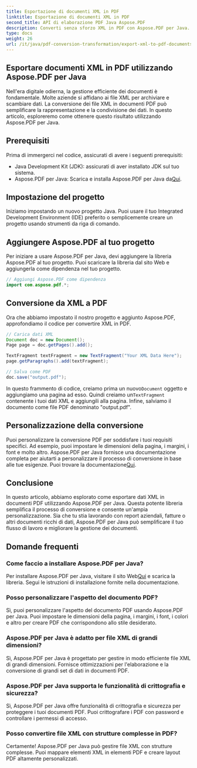 ```yaml
---
title: Esportazione di documenti XML in PDF
linktitle: Esportazione di documenti XML in PDF
second_title: API di elaborazione PDF Java Aspose.PDF
description: Converti senza sforzo XML in PDF con Aspose.PDF per Java. Semplifica la rappresentazione e la condivisione dei dati. Scopri come in questa guida completa.
type: docs
weight: 26
url: /it/java/pdf-conversion-transformation/export-xml-to-pdf-documents/
---
```


## Esportare documenti XML in PDF utilizzando Aspose.PDF per Java

Nell'era digitale odierna, la gestione efficiente dei documenti è fondamentale. Molte aziende si affidano ai file XML per archiviare e scambiare dati. La conversione dei file XML in documenti PDF può semplificare la rappresentazione e la condivisione dei dati. In questo articolo, esploreremo come ottenere questo risultato utilizzando Aspose.PDF per Java.

## Prerequisiti

Prima di immergerci nel codice, assicurati di avere i seguenti prerequisiti:

- Java Development Kit (JDK): assicurati di aver installato JDK sul tuo sistema.
-  Aspose.PDF per Java: Scarica e installa Aspose.PDF per Java da[Qui](https://releases.aspose.com/pdf/java/).

## Impostazione del progetto

Iniziamo impostando un nuovo progetto Java. Puoi usare il tuo Integrated Development Environment (IDE) preferito o semplicemente creare un progetto usando strumenti da riga di comando. 

## Aggiungere Aspose.PDF al tuo progetto

Per iniziare a usare Aspose.PDF per Java, devi aggiungere la libreria Aspose.PDF al tuo progetto. Puoi scaricare la libreria dal sito Web e aggiungerla come dipendenza nel tuo progetto.

```java
// Aggiungi Aspose.PDF come dipendenza
import com.aspose.pdf.*;
```

## Conversione da XML a PDF

Ora che abbiamo impostato il nostro progetto e aggiunto Aspose.PDF, approfondiamo il codice per convertire XML in PDF.

```java
// Carica dati XML
Document doc = new Document();
Page page = doc.getPages().add();

TextFragment textFragment = new TextFragment("Your XML Data Here");
page.getParagraphs().add(textFragment);

// Salva come PDF
doc.save("output.pdf");
```

 In questo frammento di codice, creiamo prima un nuovo`Document` oggetto e aggiungiamo una pagina ad esso. Quindi creiamo un`TextFragment` contenente i tuoi dati XML e aggiungili alla pagina. Infine, salviamo il documento come file PDF denominato "output.pdf".

## Personalizzazione della conversione

 Puoi personalizzare la conversione PDF per soddisfare i tuoi requisiti specifici. Ad esempio, puoi impostare le dimensioni della pagina, i margini, i font e molto altro. Aspose.PDF per Java fornisce una documentazione completa per aiutarti a personalizzare il processo di conversione in base alle tue esigenze. Puoi trovare la documentazione[Qui](https://reference.aspose.com/pdf/java/).

## Conclusione

In questo articolo, abbiamo esplorato come esportare dati XML in documenti PDF utilizzando Aspose.PDF per Java. Questa potente libreria semplifica il processo di conversione e consente un'ampia personalizzazione. Sia che tu stia lavorando con report aziendali, fatture o altri documenti ricchi di dati, Aspose.PDF per Java può semplificare il tuo flusso di lavoro e migliorare la gestione dei documenti.

## Domande frequenti

### Come faccio a installare Aspose.PDF per Java?

 Per installare Aspose.PDF per Java, visitare il sito Web[Qui](https://releases.aspose.com/pdf/java/) e scarica la libreria. Segui le istruzioni di installazione fornite nella documentazione.

### Posso personalizzare l'aspetto del documento PDF?

Sì, puoi personalizzare l'aspetto del documento PDF usando Aspose.PDF per Java. Puoi impostare le dimensioni della pagina, i margini, i font, i colori e altro per creare PDF che corrispondono allo stile desiderato.

### Aspose.PDF per Java è adatto per file XML di grandi dimensioni?

Sì, Aspose.PDF per Java è progettato per gestire in modo efficiente file XML di grandi dimensioni. Fornisce ottimizzazioni per l'elaborazione e la conversione di grandi set di dati in documenti PDF.

### Aspose.PDF per Java supporta le funzionalità di crittografia e sicurezza?

Sì, Aspose.PDF per Java offre funzionalità di crittografia e sicurezza per proteggere i tuoi documenti PDF. Puoi crittografare i PDF con password e controllare i permessi di accesso.

### Posso convertire file XML con strutture complesse in PDF?

Certamente! Aspose.PDF per Java può gestire file XML con strutture complesse. Puoi mappare elementi XML in elementi PDF e creare layout PDF altamente personalizzati.